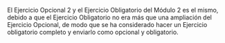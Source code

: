El Ejercicio Opcional 2 y el Ejercicio Obligatorio del Módulo 2 es el mismo, debido a que el Ejercicio Obligatorio no era más que una ampliación del Ejercicio Opcional, de modo que se ha considerado hacer un Ejercicio obligatorio completo y enviarlo como opcional y obligatorio.

